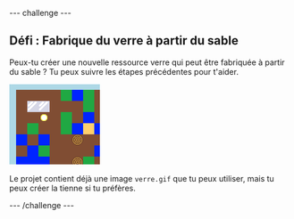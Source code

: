 \--- challenge \---

## Défi : Fabrique du verre à partir du sable

Peux-tu créer une nouvelle ressource verre qui peut être fabriquée à partir du sable ? Tu peux suivre les étapes précédentes pour t'aider.

![capture d'écran](images/craft-glass.png)

Le projet contient déjà une image `verre.gif` que tu peux utiliser, mais tu peux créer la tienne si tu préfères.

\--- /challenge \---